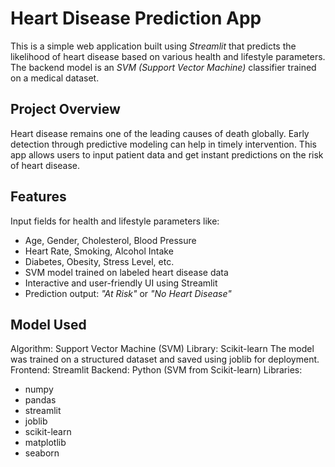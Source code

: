 #  Heart Disease Prediction App

This is a simple web application built using *Streamlit* that predicts the likelihood of heart disease based on various health and lifestyle parameters. The backend model is an *SVM (Support Vector Machine)* classifier trained on a medical dataset.

## Project Overview

Heart disease remains one of the leading causes of death globally. Early detection through predictive modeling can help in timely intervention. This app allows users to input patient data and get instant predictions on the risk of heart disease.

## Features

Input fields for health and lifestyle parameters like:
  - Age, Gender, Cholesterol, Blood Pressure
  - Heart Rate, Smoking, Alcohol Intake
  - Diabetes, Obesity, Stress Level, etc.
- SVM model trained on labeled heart disease data
- Interactive and user-friendly UI using Streamlit
- Prediction output: *"At Risk"* or *"No Heart Disease"*

##  Model Used

Algorithm: Support Vector Machine (SVM)
Library: Scikit-learn
The model was trained on a structured dataset and saved using joblib for deployment.
Frontend: Streamlit
Backend: Python (SVM from Scikit-learn)
Libraries:
  - numpy
  - pandas
  - streamlit
  - joblib
  - scikit-learn
  - matplotlib
  - seaborn


